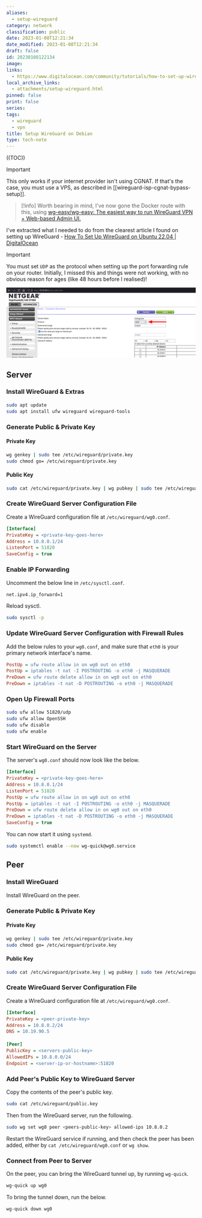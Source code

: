 ```yaml
---
aliases:
  - setup-wireguard
category: network
classification: public
date: 2023-01-08T12:21:34
date_modified: 2023-01-08T12:21:34
draft: false
id: 20230108122134
image: 
links:
  - https://www.digitalocean.com/community/tutorials/how-to-set-up-wireguard-on-ubuntu-22-04
local_archive_links:
  - attachments/setup-wireguard.html
pinned: false
print: false
series: 
tags:
  - wireguard
  - vpn
title: Setup WireGuard on Debian
type: tech-note
---
```


((TOC))

> [!important]
> This only works if your internet provider isn't using CGNAT. If that's the case, you must use a VPS, as described in [[wireguard-isp-cgnat-bypass-setup]].

> [!info]
> Worth bearing in mind, I've now gone the Docker route with this, using [wg-easy/wg-easy: The easiest way to run WireGuard VPN + Web-based Admin UI.](https://github.com/wg-easy/wg-easy)

I've extracted what I needed to do from the clearest article I found on setting up WireGuard - [How To Set Up WireGuard on Ubuntu 22.04 | DigitalOcean](https://www.digitalocean.com/community/tutorials/how-to-set-up-wireguard-on-ubuntu-22-04) 

> [!important]
> You must set `UDP` as the protocol when setting up the port forwarding rule on your router. Initially, I missed this and things were not working, with no obvious reason for ages (like 48 hours before I realised)!

![](attachments/setup-wireguard.png)

## Server

### Install WireGuard & Extras

```sh
sudo apt update
sudo apt install ufw wireguard wireguard-tools
```

### Generate Public & Private Key

#### Private Key

```sh
wg genkey | sudo tee /etc/wireguard/private.key
sudo chmod go= /etc/wireguard/private.key
```

#### Public Key

```sh
sudo cat /etc/wireguard/private.key | wg pubkey | sudo tee /etc/wireguard/public.key
```

### Create WireGuard Server Configuration File

Create a WireGuard configuration file at `/etc/wireguard/wg0.conf`.

```ini
[Interface]
PrivateKey = <private-key-goes-here>
Address = 10.8.0.1/24
ListenPort = 51820
SaveConfig = true
```

### Enable IP Forwarding

Uncomment the below line in `/etc/sysctl.conf`.

```sh
net.ipv4.ip_forward=1
```

Reload sysctl.

```sh
sudo sysctl -p
```

### Update WireGuard Server Configuration with Firewall Rules

Add the below rules to your `wg0.conf`, and make sure that `eth0` is your primary network interface's name.

```ini
PostUp = ufw route allow in on wg0 out on eth0
PostUp = iptables -t nat -I POSTROUTING -o eth0 -j MASQUERADE
PreDown = ufw route delete allow in on wg0 out on eth0
PreDown = iptables -t nat -D POSTROUTING -o eth0 -j MASQUERADE
```

### Open Up Firewall Ports

```sh
sudo ufw allow 51820/udp
sudo ufw allow OpenSSH
sudo ufw disable
sudo ufw enable
```

### Start WireGuard on the Server

The server's `wg0.conf` should now look like the below.

```ini
[Interface]
PrivateKey = <private-key-goes-here>
Address = 10.8.0.1/24
ListenPort = 51820
PostUp = ufw route allow in on wg0 out on eth0
PostUp = iptables -t nat -I POSTROUTING -o eth0 -j MASQUERADE
PreDown = ufw route delete allow in on wg0 out on eth0
PreDown = iptables -t nat -D POSTROUTING -o eth0 -j MASQUERADE
SaveConfig = true
```

You can now start it using `systemd`.

```sh
sudo systemctl enable --now wg-quick@wg0.service
```

## Peer

### Install WireGuard

Install WireGuard on the peer.

### Generate Public & Private Key

#### Private Key

```sh
wg genkey | sudo tee /etc/wireguard/private.key
sudo chmod go= /etc/wireguard/private.key
```

#### Public Key

```sh
sudo cat /etc/wireguard/private.key | wg pubkey | sudo tee /etc/wireguard/public.key
```

### Create WireGuard Server Configuration File

Create a WireGuard configuration file at `/etc/wireguard/wg0.conf`.

```ini
[Interface]
PrivateKey = <peer-private-key>
Address = 10.8.0.2/24
DNS = 10.19.90.5

[Peer]
PublicKey = <servers-public-key>
AllowedIPs = 10.8.0.0/24
Endpoint = <server-ip-or-hostname>:51820
```

### Add Peer's Public Key to WireGuard Server

Copy the contents of the peer's public key.

```sh
sudo cat /etc/wireguard/public.key
```

Then from the WireGuard server, run the following.

```sh
sudo wg set wg0 peer <peers-public-key> allowed-ips 10.8.0.2
```

Restart the WireGuard service if running, and then check the peer has been added, either by `cat /etc/wireguard/wg0.conf` or `wg show`.

### Connect from Peer to Server

On the peer, you can bring the WireGuard tunnel up, by running `wg-quick`.

```sh
wg-quick up wg0
```

To bring the tunnel down, run the below.

```sh
wg-quick down wg0
```
